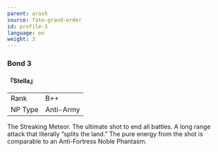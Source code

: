 ```yaml
---
parent: arash
source: fate-grand-order
id: profile-3
language: en
weight: 3
---
```


### Bond 3

#### 『Stella』

<table>
  <tr><td>Rank</td><td>B++</td></tr>
  <tr><td>NP Type</td><td>Anti-Army</td></tr>
</table>

The Streaking Meteor. The ultimate shot to end all battles.
A long range attack that literally “splits the land.”
The pure energy from the shot is comparable to an Anti-Fortress Noble Phantasm.
